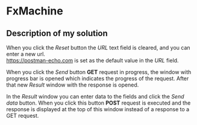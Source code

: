 # FxMachine

## Description of my solution
When you click the *Reset* button the *URL* text field is cleared, and you can enter a new url.</br>
https://postman-echo.com is set as the default value in the *URL* field.

When you click the *Send* button **GET** request in progress, 
the window with progress bar is opened which indicates the progress of the request.
After that new *Result* window with the response is opened.

In the *Result* window you can enter data to the fields and click the *Send data* button.
When you click this button **POST** request is executed and the response is displayed 
at the top of this window instead of a response to a GET request.